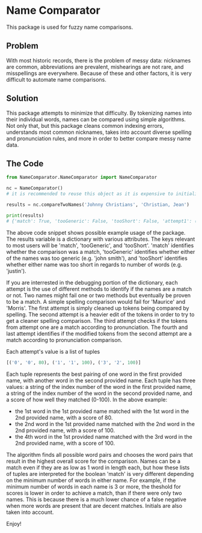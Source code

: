 # Name Comparator

This package is used for fuzzy name comparisons.

## Problem

With most historic records, there is the problem of messy data: nicknames are common, abbreviations are prevalent, mishearings are not rare, and misspellings are everywhere. Because of these and other factors, it is very difficult to automate name comparisons.

## Solution

This package attempts to minimize that difficulty. By tokenizing names into their individual words, names can be compared using simple algorithms. Not only that, but this package cleans common indexing errors, understands most common nicknames, takes into account diverse spelling and pronunciation rules, and more in order to better compare messy name data.

## The Code

```python
from NameComparator.NameComparator import NameComparator

nc = NameComparator()
# it is recommended to reuse this object as it is expensive to initialize

results = nc.compareTwoNames('Johnny Christians', 'Christian, Jean')

print(results)
# {'match': True, 'tooGeneric': False, 'tooShort': False, 'attempt1': ('jean christians', 'christian jean', [('0', '1', 100), ('1', '0', 100)]), 'attempt2': None, 'attempt3': None, 'attempt4': None}
```

The above code snippet shows possible example usage of the package. The results variable is a dictionary with various attributes. The keys relevant to most users will be 'match', 'tooGeneric', and 'tooShort'. 'match' identifies whether the comparison was a match, 'tooGeneric' identifies whether either of the names was too generic (e.g. 'john smith'), and 'tooShort' identifies whether either name was too short in regards to number of words (e.g. 'justin').

If you are interrested in the debugging portion of the dictionary, each attempt is the use of different methods to identify if the names are a match or not. Two names might fail one or two methods but eventually be proven to be a match. A simple spelling comparison would fail for 'Maurice' and 'Morris'. The first attempt is simply cleaned up tokens being compared by spelling. The second attempt is a heavier edit of the tokens in order to try to get a cleaner spelling comparison. The third attempt checks if the tokens from attempt one are a match according to pronunciation. The fourth and last attempt identifies if the modified tokens from the second attempt are a match according to pronunciation comparison.

Each attempt's value is a list of tuples
```python
[('0', '0', 80), ('1', '1', 100), ('3', '2', 100)]
```
Each tuple represents the best pairing of one word in the first provided name, with another word in the second provided name. Each tuple has three values: a string of the index number of the word in the first provided name, a string of the index number of the word in the second provided name, and a score of how well they matched (0-100). 
In the above example:
- the 1st word in the 1st provided name matched with the 1st word in the 2nd provided name, with a score of 80.
- the 2nd word in the 1st provided name matched with the 2nd word in the 2nd provided name, with a score of 100.
- the 4th word in the 1st provided name matched with the 3rd word in the 2nd provided name, with a score of 100.

The algorithm finds all possible word pairs and chooses the word pairs that result in the highest overall score for the comparison. Names can be a match even if they are as low as 1 word in length each, but how these lists of tuples are interpreted for the boolean 'match' is very different depending on the minimum number of words in either name. For example, if the minimum number of words in each name is 3 or more, the theshold for scores is lower in order to achieve a match, than if there were only two names. This is because there is a much lower chance of a false negative when more words are present that are decent matches. Initials are also taken into account.

Enjoy!